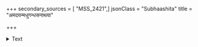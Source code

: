 +++
secondary_sources = [ "MSS_2421",]
jsonClass = "Subhaashita"
title = "अमदयन्मधुगन्धसनाथया"

+++

<details><summary>Text</summary>

अमदयन्मधुगन्धसनाथया किसलयाधरसंगतया मनः।  
कुसुमसंभृतया नवमल्लिका स्मितरुचा तरुचारुविलासिनी॥
</details>
